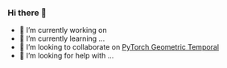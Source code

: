 ### Hi there 👋


- 🔭 I’m currently working on
- 🌱 I’m currently learning ...
- 👯 I’m looking to collaborate on [PyTorch Geometric Temporal]()
- 🤔 I’m looking for help with ...
